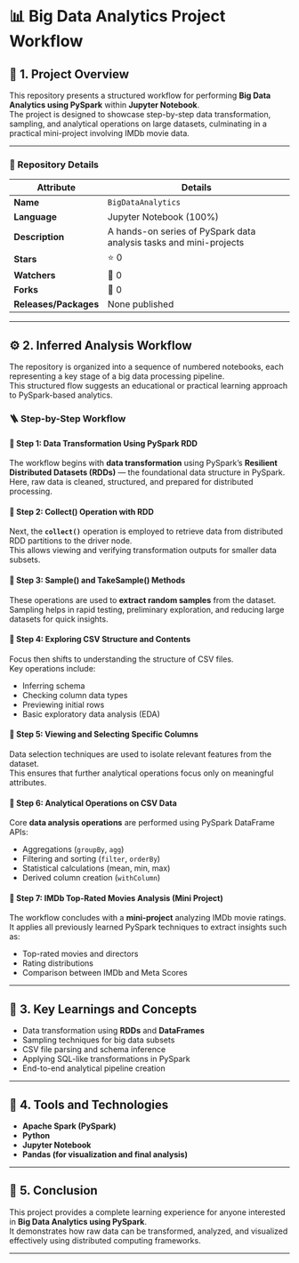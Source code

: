 # 📊 Big Data Analytics Project Workflow

## 🧩 1. Project Overview

This repository presents a structured workflow for performing **Big Data Analytics using PySpark** within **Jupyter Notebook**.  
The project is designed to showcase step-by-step data transformation, sampling, and analytical operations on large datasets, culminating in a practical mini-project involving IMDb movie data.

---

### 📁 Repository Details
| **Attribute** | **Details** |
|----------------|-------------|
| **Name** | `BigDataAnalytics` |
| **Language** | Jupyter Notebook (100%) |
| **Description** | A hands-on series of PySpark data analysis tasks and mini-projects |
| **Stars** | ⭐ 0 |
| **Watchers** | 👀 0 |
| **Forks** | 🍴 0 |
| **Releases/Packages** | None published |

---

## ⚙️ 2. Inferred Analysis Workflow

The repository is organized into a sequence of numbered notebooks, each representing a key stage of a big data processing pipeline.  
This structured flow suggests an educational or practical learning approach to PySpark-based analytics.

### 🪜 Step-by-Step Workflow

#### 🔹 Step 1: Data Transformation Using PySpark RDD
The workflow begins with **data transformation** using PySpark’s **Resilient Distributed Datasets (RDDs)** — the foundational data structure in PySpark.  
Here, raw data is cleaned, structured, and prepared for distributed processing.

#### 🔹 Step 2: Collect() Operation with RDD
Next, the **`collect()`** operation is employed to retrieve data from distributed RDD partitions to the driver node.  
This allows viewing and verifying transformation outputs for smaller data subsets.

#### 🔹 Step 3: Sample() and TakeSample() Methods
These operations are used to **extract random samples** from the dataset.  
Sampling helps in rapid testing, preliminary exploration, and reducing large datasets for quick insights.

#### 🔹 Step 4: Exploring CSV Structure and Contents
Focus then shifts to understanding the structure of CSV files.  
Key operations include:
- Inferring schema  
- Checking column data types  
- Previewing initial rows  
- Basic exploratory data analysis (EDA)

#### 🔹 Step 5: Viewing and Selecting Specific Columns
Data selection techniques are used to isolate relevant features from the dataset.  
This ensures that further analytical operations focus only on meaningful attributes.

#### 🔹 Step 6: Analytical Operations on CSV Data
Core **data analysis operations** are performed using PySpark DataFrame APIs:
- Aggregations (`groupBy`, `agg`)  
- Filtering and sorting (`filter`, `orderBy`)  
- Statistical calculations (mean, min, max)  
- Derived column creation (`withColumn`)

#### 🔹 Step 7: IMDb Top-Rated Movies Analysis (Mini Project)
The workflow concludes with a **mini-project** analyzing IMDb movie ratings.  
It applies all previously learned PySpark techniques to extract insights such as:
- Top-rated movies and directors  
- Rating distributions  
- Comparison between IMDb and Meta Scores  

---

## 🧠 3. Key Learnings and Concepts
- Data transformation using **RDDs** and **DataFrames**  
- Sampling techniques for big data subsets  
- CSV file parsing and schema inference  
- Applying SQL-like transformations in PySpark  
- End-to-end analytical pipeline creation  

---

## 🚀 4. Tools and Technologies
- **Apache Spark (PySpark)**
- **Python**
- **Jupyter Notebook**
- **Pandas (for visualization and final analysis)**

---

## 🏁 5. Conclusion
This project provides a complete learning experience for anyone interested in **Big Data Analytics using PySpark**.  
It demonstrates how raw data can be transformed, analyzed, and visualized effectively using distributed computing frameworks.


---
